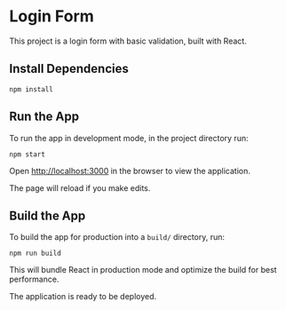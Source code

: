 # Login Form

This project is a login form with basic validation, built with React.

## Install Dependencies

```
npm install
```

## Run the App

To run the app in development mode, in the project directory run:

```
npm start
```

Open [http://localhost:3000](http://localhost:3000) in the browser to view the application.

The page will reload if you make edits.

## Build the App

To build the app for production into a `build/` directory, run:

```
npm run build
```

This will bundle React in production mode and optimize the build for best performance.

The application is ready to be deployed.
